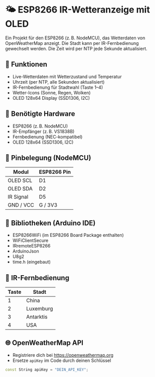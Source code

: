 # 🌤️ ESP8266 IR-Wetteranzeige mit OLED

Ein Projekt für den ESP8266 (z. B. NodeMCU), das Wetterdaten von OpenWeatherMap anzeigt. Die Stadt kann per IR-Fernbedienung gewechselt werden. Die Zeit wird per NTP jede Sekunde aktualisiert.

## 🔧 Funktionen

- Live-Wetterdaten mit Wetterzustand und Temperatur
- Uhrzeit (per NTP, alle Sekunden aktualisiert)
- IR-Fernbedienung für Stadtwahl (Taste 1–4)
- Wetter-Icons (Sonne, Regen, Wolken)
- OLED 128x64 Display (SSD1306, I2C)

## 🧰 Benötigte Hardware

- ESP8266 (z. B. NodeMCU)
- IR-Empfänger (z. B. VS1838B)
- Fernbedienung (NEC-kompatibel)
- OLED 128x64 (SSD1306, I2C)

## 🔌 Pinbelegung (NodeMCU)

| Modul           | ESP8266 Pin |
|----------------|--------------|
| OLED SCL       | D1           |
| OLED SDA       | D2           |
| IR Signal      | D5           |
| GND / VCC      | G / 3V3      |

## 🧾 Bibliotheken (Arduino IDE)

- ESP8266WiFi (im ESP8266 Board Package enthalten)
- WiFiClientSecure
- IRremoteESP8266
- ArduinoJson
- U8g2
- time.h (eingebaut)

## 📲 IR-Fernbedienung

| Taste | Stadt       |
|-------|-------------|
| 1     | China       |
| 2     | Luxemburg   |
| 3     | Antarktis   |
| 4     | USA         |

## 🌐 OpenWeatherMap API

- Registriere dich bei https://openweathermap.org
- Ersetze `apiKey` im Code durch deinen Schlüssel

```cpp
const String apiKey = "DEIN_API_KEY";
